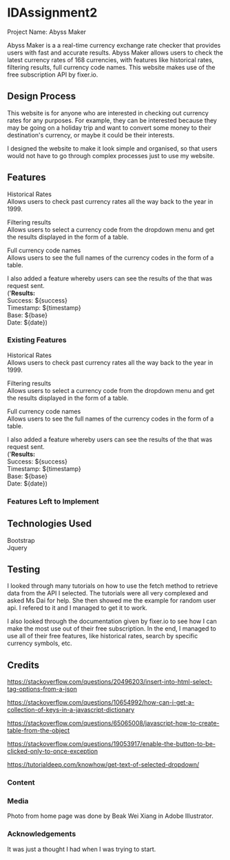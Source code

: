 # IDAssignment2
Project Name: Abyss Maker

Abyss Maker is a a real-time currency exchange rate checker that provides users with fast and accurate results. Abyss Maker allows users to check the latest currency rates of 168 currencies, with features like historical rates, filtering results, full currency code names. This website makes use of the free subscription API by fixer.io. 

## Design Process
This website is for anyone who are interested in checking out currency rates for any purposes. For example, they can be interested because they may be going on a holiday trip and want to convert some money to their destination's currency, or maybe it could be their interests. 

I designed the website to make it look simple and organised, so that users would not have to go through complex processes just to use my website.

## Features
Historical Rates <br>
Allows users to check past currency rates all the way back to the year in 1999.

Filtering results <br>
Allows users to select a currency code from the dropdown menu and get the results displayed in the form of a table.

Full currency code names <br>
Allows users to see the full names of the currency codes in the form of a table.

I also added a feature whereby users can see the results of the that was request sent.<br>('<strong>Results: </strong> <br> Success: ${success} <br> Timestamp: ${timestamp} <br> Base: ${base} <br> Date: ${date})

### Existing Features
Historical Rates <br>
Allows users to check past currency rates all the way back to the year in 1999.

Filtering results <br>
Allows users to select a currency code from the dropdown menu and get the results displayed in the form of a table.

Full currency code names <br>
Allows users to see the full names of the currency codes in the form of a table.

I also added a feature whereby users can see the results of the that was request sent.<br>('<strong>Results: </strong> <br> Success: ${success} <br> Timestamp: ${timestamp} <br> Base: ${base} <br> Date: ${date})

### Features Left to Implement

## Technologies Used
Bootstrap <br>
Jquery

## Testing
I looked through many tutorials on how to use the fetch method to retrieve data from the API I selected. The tutorials were all very complexed and asked Ms Dai for help. She then showed me the example for random user api. I refered to it and I managed to get it to work. 

I also looked through the documentation given by fixer.io to see how I can make the most use out of their free subscription. In the end, I managed to use all of their free features, like historical rates, search by specific currency symbols, etc.

## Credits
https://stackoverflow.com/questions/20496203/insert-into-html-select-tag-options-from-a-json

https://stackoverflow.com/questions/10654992/how-can-i-get-a-collection-of-keys-in-a-javascript-dictionary

https://stackoverflow.com/questions/65065008/javascript-how-to-create-table-from-the-object

https://stackoverflow.com/questions/19053917/enable-the-button-to-be-clicked-only-to-once-exception

https://tutorialdeep.com/knowhow/get-text-of-selected-dropdown/

### Content

### Media
Photo from home page was done by Beak Wei Xiang in Adobe Illustrator.

### Acknowledgements
It was just a thought I had when I was trying to start.
